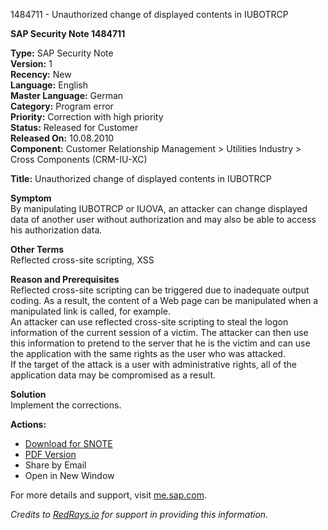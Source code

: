 1484711 - Unauthorized change of displayed contents in IUBOTRCP

**SAP Security Note 1484711**

**Type:** SAP Security Note  
**Version:** 1  
**Recency:** New  
**Language:** English  
**Master Language:** German  
**Category:** Program error  
**Priority:** Correction with high priority  
**Status:** Released for Customer  
**Released On:** 10.08.2010  
**Component:** Customer Relationship Management > Utilities Industry > Cross Components (CRM-IU-XC)  

**Title:** Unauthorized change of displayed contents in IUBOTRCP  

**Symptom**  
By manipulating IUBOTRCP or IUOVA, an attacker can change displayed data of another user without authorization and may also be able to access his authorization data.

**Other Terms**  
Reflected cross-site scripting, XSS

**Reason and Prerequisites**  
Reflected cross-site scripting can be triggered due to inadequate output coding. As a result, the content of a Web page can be manipulated when a manipulated link is called, for example.  
An attacker can use reflected cross-site scripting to steal the logon information of the current session of a victim. The attacker can then use this information to pretend to the server that he is the victim and can use the application with the same rights as the user who was attacked.  
If the target of the attack is a user with administrative rights, all of the application data may be compromised as a result.

**Solution**  
Implement the corrections.

**Actions:**  
- [Download for SNOTE](https://notesdownloads.sap.com/note/0040000008785312017)  
- [PDF Version](https://userapps.support.sap.com/sap/support/sfm/notes/print/0001484711?language=en-US&token=E00830F66916FD5CE857666ED985C6CF)  
- Share by Email  
- Open in New Window  

For more details and support, visit [me.sap.com](https://me.sap.com/).

*Credits to [RedRays.io](https://redrays.io) for support in providing this information.*